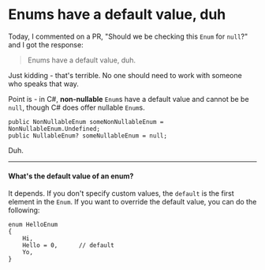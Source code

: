 # Enums have a default value, duh

Today, I commented on a PR, "Should we be checking this `Enum` for `null`?" and I got the response:
>Enums have a default value, duh.

Just kidding - that's terrible. No one should need to work with someone who speaks that way.

Point is - in C#, **non-nullable** `Enum`s have a default value and cannot be be `null`, though C# does offer nullable `Enum`s.

```
public NonNullableEnum someNonNullableEnum = NonNullableEnum.Undefined;
public NullableEnum? someNullableEnum = null;
```

Duh.

***

#### What's the default value of an enum?
It depends. If you don't specify custom values, the `default` is the first element in the `Enum`. If you want to override the default value, you can do the following:

```
enum HelloEnum
{
    Hi,
    Hello = 0,      // default
    Yo,
}
```
